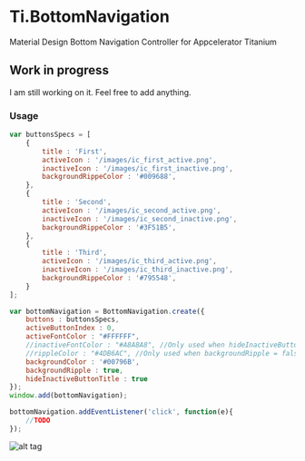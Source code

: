 # Ti.BottomNavigation
Material Design Bottom Navigation Controller for Appcelerator Titanium

## Work in progress
I am still working on it. Feel free to add anything.

### Usage
```javascript
var buttonsSpecs = [
	{
		title : 'First',
		activeIcon : '/images/ic_first_active.png',
		inactiveIcon : '/images/ic_first_inactive.png',
		backgroundRippeColor : '#009688',
	},
	{
		title : 'Second',
		activeIcon : '/images/ic_second_active.png',
		inactiveIcon : '/images/ic_second_inactive.png',
		backgroundRippeColor : '#3F51B5',
	},
	{
		title : 'Third',
		activeIcon : '/images/ic_third_active.png',
		inactiveIcon : '/images/ic_third_inactive.png',
		backgroundRippeColor : '#795548',
	}
]; 

var bottomNavigation = BottomNavigation.create({
	buttons : buttonsSpecs,
	activeButtonIndex : 0,
	activeFontColor : "#FFFFFF",
	//inactiveFontColor : "#A8A8A8", //Only used when hideInactiveButtonTitle = false
	//rippleColor : "#4DB6AC", //Only used when backgroundRipple = false
	backgroundColor : '#00796B',
	backgroundRipple : true,
	hideInactiveButtonTitle : true
});
window.add(bottomNavigation);

bottomNavigation.addEventListener('click', function(e){
	//TODO
});
```

![alt tag](https://github.com/deckameron/Ti.BottomNavigation/blob/master/components_bottomnavigation_spec_fixedbottomnav.gif)
